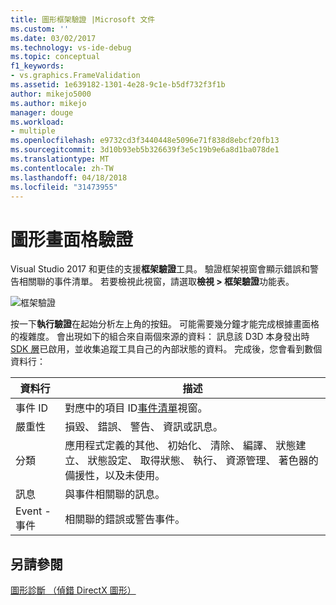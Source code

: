 ```yaml
---
title: 圖形框架驗證 |Microsoft 文件
ms.custom: ''
ms.date: 03/02/2017
ms.technology: vs-ide-debug
ms.topic: conceptual
f1_keywords:
- vs.graphics.FrameValidation
ms.assetid: 1e639182-1301-4e28-9c1e-b5df732f3f1b
author: mikejo5000
ms.author: mikejo
manager: douge
ms.workload:
- multiple
ms.openlocfilehash: e9732cd3f3440448e5096e71f838d8ebcf20fb13
ms.sourcegitcommit: 3d10b93eb5b326639f3e5c19b9e6a8d1ba078de1
ms.translationtype: MT
ms.contentlocale: zh-TW
ms.lasthandoff: 04/18/2018
ms.locfileid: "31473955"
---
```

# <a name="graphics-frame-validation"></a>圖形畫面格驗證
<!-- VERSIONLESS -->
Visual Studio 2017 和更佳的支援**框架驗證**工具。  驗證框架視窗會顯示錯誤和警告相關聯的事件清單。  若要檢視此視窗，請選取**檢視 > 框架驗證**功能表。

![框架驗證](media/gfx_diag_frame_validation.png)

按一下**執行驗證**在起始分析左上角的按鈕。  可能需要幾分鐘才能完成根據畫面格的複雜度。  會出現如下的組合來自兩個來源的資料： 訊息該 D3D 本身發出時[SDK 層](https://msdn.microsoft.com/library/windows/desktop/ff476881(v=vs.85).aspx)已啟用，並收集追蹤工具自己的內部狀態的資料。 完成後，您會看到數個資料行：

**資料行**|**描述**
---|---
事件 ID | 對應中的項目 ID[事件清單](graphics-event-list.md)視窗。
嚴重性 | 損毀、 錯誤、 警告、 資訊或訊息。
分類 | 應用程式定義的其他、 初始化、 清除、 編譯、 狀態建立、 狀態設定、 取得狀態、 執行、 資源管理、 著色器的備援性，以及未使用。
訊息 | 與事件相關聯的訊息。
Event - 事件 | 相關聯的錯誤或警告事件。

## <a name="see-also"></a>另請參閱  
[圖形診斷 （偵錯 DirectX 圖形）](visual-studio-graphics-diagnostics.md)   
<!-- /VERSIONLESS -->